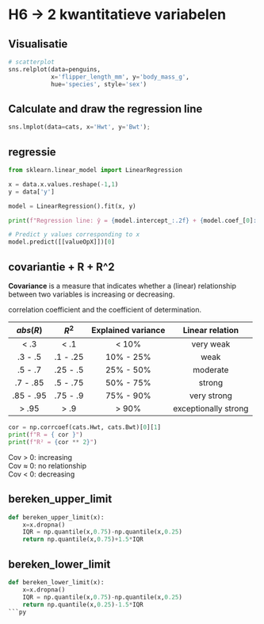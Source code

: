 # H6 -> 2 kwantitatieve variabelen

## Visualisatie

```py
# scatterplot
sns.relplot(data=penguins,
            x='flipper_length_mm', y='body_mass_g',
            hue='species', style='sex')
```
## Calculate and draw the regression line
```py
sns.lmplot(data=cats, x='Hwt', y='Bwt');
```
## regressie

```py
from sklearn.linear_model import LinearRegression

x = data.x.values.reshape(-1,1)
y = data['y']

model = LinearRegression().fit(x, y)

print(f"Regression line: ŷ = {model.intercept_:.2f} + {model.coef_[0]:.2f} x")

# Predict y values corresponding to x
model.predict([[valueOpX]])[0]
```

## covariantie + R + R^2
**Covariance** is a measure that indicates whether a (linear) relationship
between two variables is increasing or decreasing.

correlation coefficient and the coefficient of determination.

| $abs(R)$  |  $R^2$   | Explained variance |   Linear relation    |
| :-------: | :------: | :----------------: | :------------------: |
|   < .3    |   < .1   |       < 10%        |      very weak       |
|  .3 - .5  | .1 - .25 |     10% - 25%      |         weak         |
|  .5 - .7  | .25 - .5 |     25% - 50%      |       moderate       |
| .7 - .85  | .5 - .75 |     50% - 75%      |        strong        |
| .85 - .95 | .75 - .9 |     75% - 90%      |     very strong      |
|   > .95   |   > .9   |       > 90%        | exceptionally strong |

```py
cor = np.corrcoef(cats.Hwt, cats.Bwt)[0][1]
print(f"R = { cor }")
print(f"R² = {cor ** 2}")
```
Cov > 0: increasing  
Cov ≈ 0: no relationship  
Cov < 0: decreasing 
## bereken_upper_limit

```py
def bereken_upper_limit(x):
    x=x.dropna()
    IQR = np.quantile(x,0.75)-np.quantile(x,0.25)
    return np.quantile(x,0.75)+1.5*IQR
```
## bereken_lower_limit
```py
def bereken_lower_limit(x):
    x=x.dropna()
    IQR = np.quantile(x,0.75)-np.quantile(x,0.25)
    return np.quantile(x,0.25)-1.5*IQR
```py
